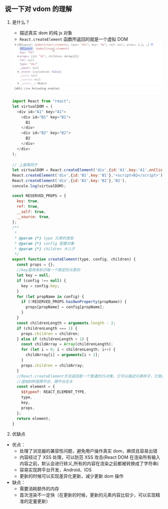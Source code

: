 ## 说一下对 vdom 的理解

1. 是什么？

   - 描述真实 dom 的纯 js 对象
   - `React.createElement` 函数所返回的就是一个虚拟 DOM

   <img src="./imgs/vdom.jpg" />

   ```js
   import React from "react";
   let virtualDOM = (
     <div id="A1" key="A1">
       <div id="B1" key="B1">
         B1
       </div>
       <div id="B2" key="B2">
         B2
       </div>
     </div>
   );

   // 上面等同于
   let virtualDOM = React.createElement('div',{id:'A1',key:'A1',onClick:()=>console.log('A1')},
   React.createElement('div',{id:'B1',key:'B1'},'<script>B2</script>'),
   React.createElement('div',{id:'B2',key:'B2'},'B2'),
   concole.log(virtualDOM);
   ```

   ```js
   const RESERVED_PROPS = {
     key: true,
     ref: true,
     __self: true,
     __source: true,
   };
   /**
    *
    * @param {*} type 元素的类型
    * @param {*} config 配置对象
    * @param {*} children 大儿子
    */
   export function createElement(type, config, children) {
     const props = {};
     //key是用来标识每一个稳定的元素的
     let key = null;
     if (config !== null) {
       key = config.key;
     }
     for (let propName in config) {
       if (!RESERVED_PROPS.hasOwnProperty(propName)) {
         props[propName] = config[propName];
       }
     }
     const childrenLength = arguments.length - 2;
     if (childrenLength === 1) {
       props.children = children;
     } else if (childrenLength > 1) {
       const childArray = Array(childrenLength);
       for (let i = 0; i < childrenLength; i++) {
         childArray[i] = arguments[i + 2];
       }
       props.children = childArray;
     }
     //React.createElement方法返回是一个普通的JS对象，它可以描述元素样子，它就是所谓的虚拟DOm/
     //虚拟DOM是跨平台，跟平台无关
     const element = {
       $$typeof: REACT_ELEMENT_TYPE,
       type,
       key,
       props,
     };
     return element;
   }
   ```

2. 优缺点

- 优点：
  - 处理了浏览器的兼容性问题，避免用户操作真实 dom，麻烦且容易出错
  - 内容经过了 XSS 处理，可以防范 XSS 攻击(React DOM 在渲染所有输入内容之前，默认会进行转义,所有的内容在渲染之前都被转换成了字符串)
  - 容易实现跨平台开发，Android、IOS
  - 更新的时候可以实现差异化更新，减少更新 dom 操作
- 缺点：
  - 需要消耗额外的内存
  - 首次渲染不一定快（在更新的时候，更新的元素内容比较少，可以实现精准的定量更新）
